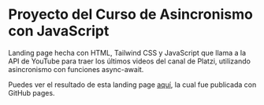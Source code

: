 # Proyecto del Curso de Asincronismo con JavaScript

Landing page hecha con HTML, Tailwind CSS y JavaScript que llama a la API de YouTube para traer los últimos videos del canal de Platzi, utilizando asincronismo con funciones async-await.

Puedes ver el resultado de esta landing page [aquí](https://sebastian-martin.github.io/async-landing/), la cual fue publicada con GitHub pages.
